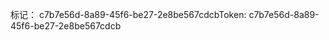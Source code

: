 <span data-ttu-id="bfa9c-101">标记： c7b7e56d-8a89-45f6-be27-2e8be567cdcb</span><span class="sxs-lookup"><span data-stu-id="bfa9c-101">Token: c7b7e56d-8a89-45f6-be27-2e8be567cdcb</span></span>